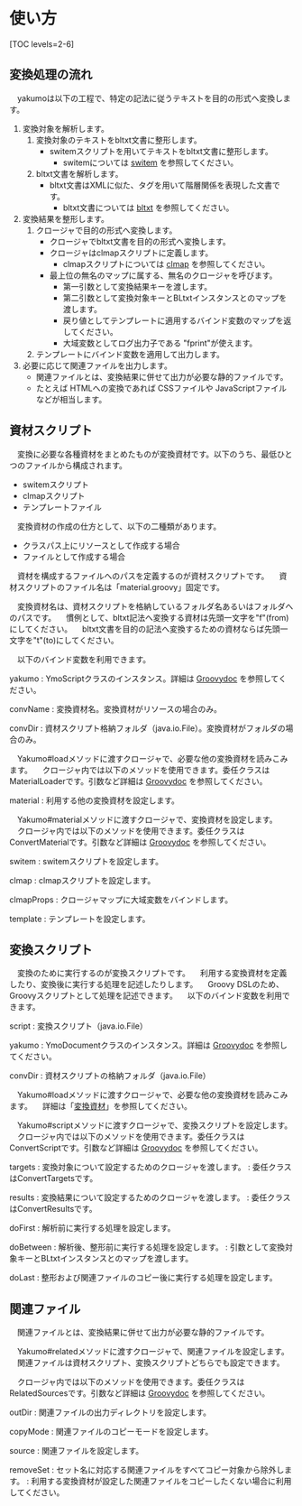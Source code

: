 # 使い方

[TOC levels=2-6]

## 変換処理の流れ

　yakumoは以下の工程で、特定の記法に従うテキストを目的の形式へ変換します。

1. 変換対象を解析します。
   1. 変換対象のテキストをbltxt文書に整形します。
      - switemスクリプトを用いてテキストをbltxt文書に整形します。
        - switemについては [switem](/maven/switem/) を参照してください。
   2. bltxt文書を解析します。
      - bltxt文書はXMLに似た、タグを用いて階層関係を表現した文書です。
        - bltxt文書については [bltxt](/maven/bltxt/) を参照してください。
2. 変換結果を整形します。
   1. クロージャで目的の形式へ変換します。
      - クロージャでbltxt文書を目的の形式へ変換します。
      - クロージャはclmapスクリプトに定義します。
        - clmapスクリプトについては [clmap](/maven/clmap/) を参照してください。
      - 最上位の無名のマップに属する、無名のクロージャを呼びます。
        - 第一引数として変換結果キーを渡します。
        - 第二引数として変換対象キーとBLtxtインスタンスとのマップを渡します。
        - 戻り値としてテンプレートに適用するバインド変数のマップを返してください。
        - 大域変数としてログ出力子である "fprint"が使えます。
   2. テンプレートにバインド変数を適用して出力します。
3. 必要に応じて関連ファイルを出力します。
   - 関連ファイルとは、変換結果に併せて出力が必要な静的ファイルです。
   - たとえば HTMLへの変換であれば CSSファイルや JavaScriptファイルなどが相当します。

## 資材スクリプト

　変換に必要な各種資材をまとめたものが変換資材です。以下のうち、最低ひとつのファイルから構成されます。

* switemスクリプト
* clmapスクリプト
* テンプレートファイル

　変換資材の作成の仕方として、以下の二種類があります。

* クラスパス上にリソースとして作成する場合
* ファイルとして作成する場合

　資材を構成するファイルへのパスを定義するのが資材スクリプトです。
　資材スクリプトのファイル名は「material.groovy」固定です。

　変換資材名は、資材スクリプトを格納しているフォルダ名あるいはフォルダへのパスです。
　慣例として、bltxt記法へ変換する資材は先頭一文字を"f"(from)にしてください。
　bltxt文書を目的の記法へ変換するための資材ならば先頭一文字を"t"(to)にしてください。

　以下のバインド変数を利用できます。

yakumo
: YmoScriptクラスのインスタンス。詳細は [Groovydoc](groovydoc/) を参照してください。

convName
: 変換資材名。変換資材がリソースの場合のみ。

convDir
: 資材スクリプト格納フォルダ（java.io.File）。変換資材がフォルダの場合のみ。

　Yakumo#loadメソッドに渡すクロージャで、必要な他の変換資材を読みこみます。
　クロージャ内では以下のメソッドを使用できます。委任クラスはMaterialLoaderです。引数など詳細は [Groovydoc](groovydoc/) を参照してください。

material
: 利用する他の変換資材を設定します。

　Yakumo#materialメソッドに渡すクロージャで、変換資材を設定します。
　クロージャ内では以下のメソッドを使用できます。委任クラスはConvertMaterialです。引数など詳細は [Groovydoc](groovydoc/) を参照してください。

switem
: switemスクリプトを設定します。

clmap
: clmapスクリプトを設定します。

clmapProps
: クロージャマップに大域変数をバインドします。

template
: テンプレートを設定します。

## 変換スクリプト

　変換のために実行するのが変換スクリプトです。
　利用する変換資材を定義したり、変換後に実行する処理を記述したりします。
　Groovy DSLのため、Groovyスクリプトとして処理を記述できます。
　以下のバインド変数を利用できます。

script
: 変換スクリプト（java.io.File）

yakumo
: YmoDocumentクラスのインスタンス。詳細は [Groovydoc](groovydoc/) を参照してください。

convDir
: 資材スクリプトの格納フォルダ（java.io.File）

　Yakumo#loadメソッドに渡すクロージャで、必要な他の変換資材を読みこみます。
　詳細は「[変換資材](#変換資材)」を参照してください。

　Yakumo#scriptメソッドに渡すクロージャで、変換スクリプトを設定します。
　クロージャ内では以下のメソッドを使用できます。委任クラスはConvertScriptです。引数など詳細は [Groovydoc](groovydoc/) を参照してください。

targets
: 変換対象について設定するためのクロージャを渡します。
: 委任クラスはConvertTargetsです。

results
: 変換結果について設定するためのクロージャを渡します。
: 委任クラスはConvertResultsです。

doFirst
: 解析前に実行する処理を設定します。

doBetween
: 解析後、整形前に実行する処理を設定します。
: 引数として変換対象キーとBLtxtインスタンスとのマップを渡します。

doLast
: 整形および関連ファイルのコピー後に実行する処理を設定します。

## 関連ファイル

　関連ファイルとは、変換結果に併せて出力が必要な静的ファイルです。

　Yakumo#relatedメソッドに渡すクロージャで、関連ファイルを設定します。
　関連ファイルは資材スクリプト、変換スクリプトどちらでも設定できます。

　クロージャ内では以下のメソッドを使用できます。委任クラスはRelatedSourcesです。引数など詳細は [Groovydoc](groovydoc/) を参照してください。

outDir
: 関連ファイルの出力ディレクトリを設定します。

copyMode
: 関連ファイルのコピーモードを設定します。

source
: 関連ファイルを設定します。

removeSet
: セット名に対応する関連ファイルをすべてコピー対象から除外します。
: 利用する変換資材が設定した関連ファイルをコピーしたくない場合に利用してください。
